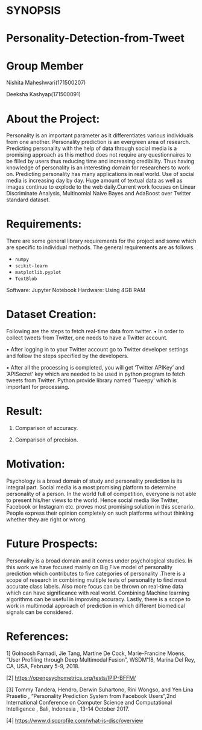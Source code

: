 # SYNOPSIS

# Personality-Detection-from-Tweet

# Group Member

 Nishita Maheshwari(171500207)
 
 Deeksha Kashyap(171500091)

# About the Project:

Personality is an important parameter as it differentiates various individuals from one another. Personality prediction is an 
evergreen area of research. Predicting personality with the help of data through social media is a promising approach as this
method does not require any questionnaires to be filled by users thus reducing time and increasing credibility. Thus having
knowledge of personality is an interesting domain for researchers to work on. Predicting personality has many applications in
real world. Use of social media is increasing day by day. Huge amount of textual data as well as images continue to explode to
the web daily.Current work focuses on Linear Discriminate Analysis, Multinomial Naive Bayes and AdaBoost over Twitter standard
dataset.

# Requirements:

There are some general library requirements for the project and some which are specific to individual methods. 
The general requirements are as follows. 
* `numpy`
* `scikit-learn`
* `matplotlib.pyplot`
* `TextBlob`

Software: Jupyter Notebook
Hardware: Using 4GB RAM


# Dataset Creation:

Following are the steps to fetch real-time data from twitter.
•	In order to collect tweets from Twitter, one needs to have a Twitter account. 

•	After logging in to your Twitter account go to Twitter developer settings and follow the steps specified by the developers. 

•	After all the processing is completed, you will get ‘Twitter APIKey’ and ‘APISecret’ key which are needed to be used in python program     to fetch tweets from Twitter. Python provide library named ‘Tweepy’ which is important for processing.

# Result:

1)	Comparison of accuracy. 

2)	Comparison of precision.

# Motivation:

Psychology is a broad domain of study and personality prediction is its integral part. Social media is a most promising platform to determine personality of a person. In the world full of competition, everyone is not able to present his/her views to the world. Hence social media like Twitter, Facebook or Instagram etc. proves most promising solution in this scenario. People express their opinion completely on such platforms without thinking whether they are right or wrong.

# Future Prospects:

Personality is a broad domain and it comes under psychological studies. In this work we have focused mainly on Big Five model of personality prediction which contributes to five categories of personality .There is a scope of research in combining multiple tests of personality to find most accurate class labels. Also more focus can be thrown on real-time data which can have significance with real world. Combining Machine learning algorithms can be useful in improving accuracy. Lastly, there is a scope to work in multimodal approach of prediction in which different biomedical signals can be considered.

# References:

1] Golnoosh Farnadi, Jie Tang, Martine De Cock, Marie-Francine Moens, “User Profiling through Deep Multimodal Fusion”, WSDM’18, Marina Del Rey, CA, USA, February 5-9, 2018.

[2] https://openpsychometrics.org/tests/IPIP-BFFM/ 

[3] Tommy Tandera, Hendro, Derwin Suhartono, Rini Wongso, and Yen Lina Prasetio , “Personality Prediction System from Facebook Users”,2nd International Conference on Computer Science and Computational Intelligence , Bali, Indonesia , 13-14 October 2017.

[4] https://www.discprofile.com/what-is-disc/overview



